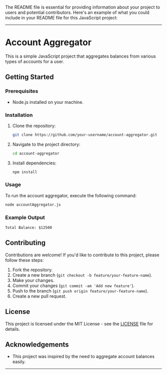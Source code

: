 The README file is essential for providing information about your project to users and potential contributors. Here's an example of what you could include in your README file for this JavaScript project:

---

# Account Aggregator

This is a simple JavaScript project that aggregates balances from various types of accounts for a user.

## Getting Started

### Prerequisites

- Node.js installed on your machine.

### Installation

1. Clone the repository:

   ```bash
   git clone https://github.com/your-username/account-aggregator.git
   ```

2. Navigate to the project directory:

   ```bash
   cd account-aggregator
   ```

3. Install dependencies:

   ```bash
   npm install
   ```

### Usage

To run the account aggregator, execute the following command:

```bash
node accountAggregator.js
```

### Example Output

```
Total Balance: $12500
```

## Contributing

Contributions are welcome! If you'd like to contribute to this project, please follow these steps:

1. Fork the repository.
2. Create a new branch (`git checkout -b feature/your-feature-name`).
3. Make your changes.
4. Commit your changes (`git commit -am 'Add new feature'`).
5. Push to the branch (`git push origin feature/your-feature-name`).
6. Create a new pull request.

## License

This project is licensed under the MIT License - see the [LICENSE](LICENSE) file for details.

## Acknowledgements

- This project was inspired by the need to aggregate account balances easily.

---

